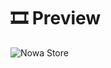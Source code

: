 #  🎞️ Preview
![Nowa Store](https://github.com/user-attachments/assets/1eb061ae-2030-44b3-8005-f0717907d59a)
